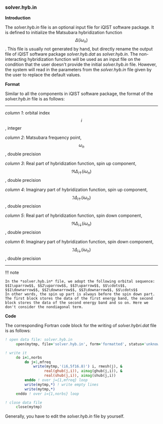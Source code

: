 ### solver.hyb.in

**Introduction**

The *solver.hyb.in* file is an optional input file for iQIST software package. It is defined to initialize the Matsubara hybridization function $$\Delta(i\omega_n)$$. This file is usually not generated by hand, but directly rename the output file of iQIST software package *solver.hyb.dat* as *solver.hyb.in*. The non-interacting hybridization function will be used as an input file on the condition that the user doesn't provide the initial *solver.hyb.in* file. However, the system will read in the parameters from the *solver.hyb.in* file given by the user to replace the default values.


**Format**

Similar to all the components in iQIST software package, the format of the *solver.hyb.in* file is as follows:

---

*column 1*: orbital index $$i$$, integer

*column 2*: Matsubara frequency point, $$\omega_n$$, double precision

*column 3*: Real part of hybridization function, spin up component, $$\Re \Delta_{i\uparrow}(i\omega_n)$$, double precision

*column 4*: Imaginary part of hybridization function, spin up component, $$\Im \Delta_{i\uparrow}(i\omega_n)$$, double precision

*column 5*: Real part of hybridization function, spin down component, $$\Re \Delta_{i\downarrow}(i\omega_n)$$, double precision

*column 6*: Imaginary part of hybridization function, spin down component, $$\Im \Delta_{i\downarrow}(i\omega_n)$$, double precision


---

!!! note

    In the *solver.hyb.in* file, we adopt the following orbital sequence:
    $$1\uparrow$$, $$2\uparrow$$, $$3\uparrow$$, $$\cdots$$, $$1\downarrow$$, $$2\downarrow$$, $$3\downarrow$$, $$\cdots$$
    In other words, the spin up part is always before the spin down part.
    The first block stores the data of the first energy band, the second block stores the data of the second energy band and so on. Here we don't consider the nondiagonal term.

**Code**

The corresponding Fortran code block for the writing of *solver.hybri.dat* file is as follows:

```fortran
! open data file: solver.hyb.in
     open(mytmp, file='solver.hyb.in', form='formatted', status='unknown')

! write it
     do i=1,norbs
         do j=1,mfreq
             write(mytmp,'(i6,5f16.8)') i, rmesh(j), &
                  real(ghub(j,i)), aimag(ghub(j,i)), &
                  real(shub(j,i)), aimag(shub(j,i))
         enddo ! over j={1,mfreq} loop
         write(mytmp,*) ! write empty lines
         write(mytmp,*)
     enddo ! over i={1,norbs} loop

! close data file
     close(mytmp)
```



Generally, you have to edit the *solver.hyb.in* file by yourself.
